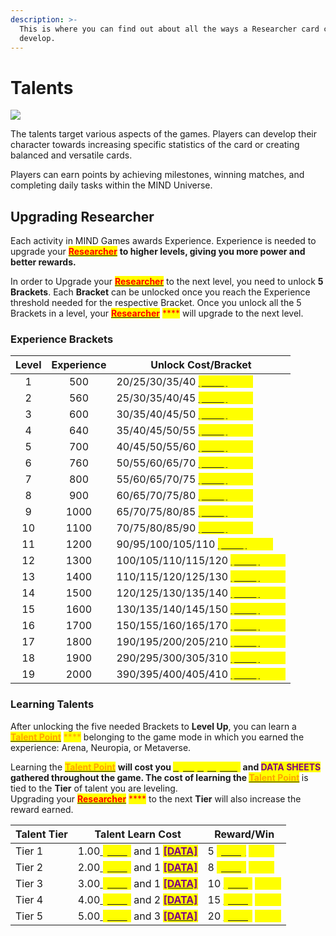 ```yaml
---
description: >-
  This is where you can find out about all the ways a Researcher card can
  develop.
---
```


# Talents

![](../../../../../.gitbook/assets/Talent-tree-\(1\).png)

The talents target various aspects of the games. Players can develop their character towards increasing specific statistics of the card or creating balanced and versatile cards.

Players can earn points by achieving milestones, winning matches, and completing daily tasks within the MIND Universe.



## Upgrading Researcher

Each activity in MIND Games awards Experience. Experience is needed to upgrade your [<mark style="color:red;">**Researcher**</mark>](../) <mark style="color:red;">****</mark> to higher levels, giving you more power and better rewards. <mark style="color:red;">****</mark>&#x20;

In order to Upgrade your [<mark style="color:red;">**Researcher**</mark>](../) to the next level, you need to unlock **5** **Brackets**. Each **Bracket** can be unlocked once you reach the Experience threshold needed for the respective Bracket. Once you unlock all the 5 Brackets in a level, your [<mark style="color:red;">**Researcher**</mark>](../) <mark style="color:red;">****</mark> will upgrade to the next level.

### Experience Brackets&#x20;

| Level | Experience | Unlock Cost/Bracket                                                                                                               |
| :---: | :--------: | --------------------------------------------------------------------------------------------------------------------------------- |
|   1   |     500    | 20/25/30/35/40 [<mark style="color:yellow;">**\[AUR\]**</mark>](../../../currency.md)<mark style="color:yellow;">****</mark>      |
|   2   |     560    | 25/30/35/40/45 [<mark style="color:yellow;">**\[AUR\]**</mark>](../../../currency.md)<mark style="color:yellow;">****</mark>      |
|   3   |     600    | 30/35/40/45/50 [<mark style="color:yellow;">**\[AUR\]**</mark>](../../../currency.md)<mark style="color:yellow;">****</mark>      |
|   4   |     640    | 35/40/45/50/55 [<mark style="color:yellow;">**\[AUR\]**</mark>](../../../currency.md)<mark style="color:yellow;">****</mark>      |
|   5   |     700    | 40/45/50/55/60 [<mark style="color:yellow;">**\[AUR\]**</mark>](../../../currency.md)<mark style="color:yellow;">****</mark>      |
|   6   |     760    | 50/55/60/65/70 [<mark style="color:yellow;">**\[AUR\]**</mark>](../../../currency.md)<mark style="color:yellow;">****</mark>      |
|   7   |     800    | 55/60/65/70/75 [<mark style="color:yellow;">**\[AUR\]**</mark>](../../../currency.md)<mark style="color:yellow;">****</mark>      |
|   8   |     900    | 60/65/70/75/80 [<mark style="color:yellow;">**\[AUR\]**</mark>](../../../currency.md)<mark style="color:yellow;">****</mark>      |
|   9   |    1000    | 65/70/75/80/85 [<mark style="color:yellow;">**\[AUR\]**</mark>](../../../currency.md)<mark style="color:yellow;">****</mark>      |
|   10  |    1100    | 70/75/80/85/90 [<mark style="color:yellow;">**\[AUR\]**</mark>](../../../currency.md)<mark style="color:yellow;">****</mark>      |
|   11  |    1200    | 90/95/100/105/110 [<mark style="color:yellow;">**\[AUR\]**</mark>](../../../currency.md)<mark style="color:yellow;">****</mark>   |
|   12  |    1300    | 100/105/110/115/120 [<mark style="color:yellow;">**\[AUR\]**</mark>](../../../currency.md)<mark style="color:yellow;">****</mark> |
|   13  |    1400    | 110/115/120/125/130 [<mark style="color:yellow;">**\[AUR\]**</mark>](../../../currency.md)<mark style="color:yellow;">****</mark> |
|   14  |    1500    | 120/125/130/135/140 [<mark style="color:yellow;">**\[AUR\]**</mark>](../../../currency.md)<mark style="color:yellow;">****</mark> |
|   15  |    1600    | 130/135/140/145/150 [<mark style="color:yellow;">**\[AUR\]**</mark>](../../../currency.md)<mark style="color:yellow;">****</mark> |
|   16  |    1700    | 150/155/160/165/170 [<mark style="color:yellow;">**\[AUR\]**</mark>](../../../currency.md)<mark style="color:yellow;">****</mark> |
|   17  |    1800    | 190/195/200/205/210 [<mark style="color:yellow;">**\[AUR\]**</mark>](../../../currency.md)<mark style="color:yellow;">****</mark> |
|   18  |    1900    | 290/295/300/305/310 [<mark style="color:yellow;">**\[AUR\]**</mark>](../../../currency.md)<mark style="color:yellow;">****</mark> |
|   19  |    2000    | 390/395/400/405/410 [<mark style="color:yellow;">**\[AUR\]**</mark>](../../../currency.md)<mark style="color:yellow;">****</mark> |

### Learning Talents

After unlocking the five needed Brackets to **Level Up**, you can learn a [<mark style="color:orange;">**Talent Point**</mark>](arena-talents/) <mark style="color:orange;">****</mark> belonging to the game mode in which you earned the experience: Arena, Neuropia, or Metaverse.

Learning the [<mark style="color:orange;">**Talent Point**</mark>](arena-talents/) <mark style="color:orange;">****</mark> will cost you  [<mark style="color:yellow;">**Synaptyx \[STX**</mark>](../../../../../how-it-works/synaptyx-token.md)<mark style="color:yellow;">**]**</mark> and <mark style="color:purple;">**DATA SHEETS**</mark> gathered throughout the game. The cost of learning the [<mark style="color:orange;">**Talent Point**</mark>](arena-talents/) <mark style="color:orange;">****</mark> is tied to the **Tier** of talent you are leveling. \
Upgrading your [<mark style="color:red;">**Researcher**</mark>](../) <mark style="color:red;">****</mark> to the next **Tier** will also increase the reward earned.

| Talent Tier | Talent Learn Cost                                                                                                                                                                                                                                                                                       | Reward/Win                                                                                                         |
| ----------- | ------------------------------------------------------------------------------------------------------------------------------------------------------------------------------------------------------------------------------------------------------------------------------------------------------- | ------------------------------------------------------------------------------------------------------------------ |
| Tier 1      | 1.00[ <mark style="color:yellow;">**\[STX**</mark>](../../../../../how-it-works/synaptyx-token.md)<mark style="color:yellow;">**]**</mark> and 1 [<mark style="color:purple;">**\[DATA\]**</mark>](../../../currency.md)                                                                                | 5 [<mark style="color:yellow;">**\[AUR\]**</mark>](../../../currency.md) <mark style="color:yellow;">****</mark>   |
| Tier 2      | 2.00[ <mark style="color:yellow;">**\[STX**</mark>](../../../../../how-it-works/synaptyx-token.md)<mark style="color:yellow;">**]**</mark> and 1 <mark style="color:yellow;">****</mark> [<mark style="color:purple;">**\[DATA\]**</mark>](../../../currency.md)<mark style="color:purple;">****</mark> | 8 [<mark style="color:yellow;">**\[AUR\]**</mark>](../../../currency.md) <mark style="color:yellow;">****</mark>   |
| Tier 3      | 3.00[ <mark style="color:yellow;">**\[STX**</mark>](../../../../../how-it-works/synaptyx-token.md)<mark style="color:yellow;">**]**</mark> and 1 <mark style="color:yellow;">****</mark> [<mark style="color:purple;">**\[DATA\]**</mark>](../../../currency.md)<mark style="color:purple;">****</mark> | 10 [<mark style="color:yellow;">**\[AUR\]**</mark>](../../../currency.md) <mark style="color:yellow;">****</mark>  |
| Tier 4      | 4.00[ <mark style="color:yellow;">**\[STX**</mark>](../../../../../how-it-works/synaptyx-token.md)<mark style="color:yellow;">**]**</mark> and 2 <mark style="color:yellow;">****</mark> [<mark style="color:purple;">**\[DATA\]**</mark>](../../../currency.md)<mark style="color:purple;">****</mark> | 15 [<mark style="color:yellow;">**\[AUR\]**</mark>](../../../currency.md) <mark style="color:yellow;">****</mark>  |
| Tier 5      | 5.00[ <mark style="color:yellow;">**\[STX**</mark>](../../../../../how-it-works/synaptyx-token.md)<mark style="color:yellow;">**]**</mark> and 3 <mark style="color:yellow;">****</mark> [<mark style="color:purple;">**\[DATA\]**</mark>](../../../currency.md)<mark style="color:yellow;">****</mark> | 20 [<mark style="color:yellow;">**\[AUR\]**</mark>](../../../currency.md) <mark style="color:yellow;">****</mark>  |
